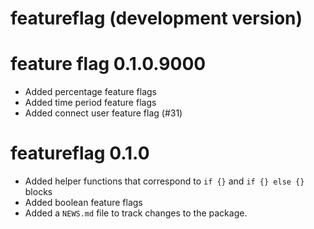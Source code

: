 # featureflag (development version)

# feature flag 0.1.0.9000

* Added percentage feature flags
* Added time period feature flags
* Added connect user feature flag (#31)

# featureflag 0.1.0

* Added helper functions that correspond to `if {}` and `if {} else {}` blocks 
* Added boolean feature flags
* Added a `NEWS.md` file to track changes to the package.
